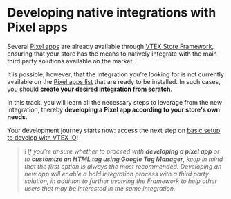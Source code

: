 # Developing native integrations with Pixel apps

Several [Pixel apps](https://vtex.io/docs/concepts/pixel-app) are already available through [VTEX Store Framework](https://vtex.io/docs/introduction/what-is-vtex-store-framework/), ensuring that your store has the means to natively integrate with the main third party solutions available on the market. 

It is possible, however, that the integration you’re looking for is not currently available on the [Pixel apps list](https://vtex.io/docs/apps/pixel/) that are ready to be installed. In such cases, you should **create your desired integration from scratch**.

In this track, you will learn all the necessary steps to leverage from the new integration, thereby **developing a Pixel app according to your store's own needs**.

Your development journey starts now: access the next step on [basic setup to develop with VTEX IO](https://vtex.io/docs/getting-started/develop-native-integrations-with-pixel-apps/2/)!

> ℹ️ *If you’re unsure whether to proceed with **developing a pixel app** or to **customize an HTML tag using Google Tag Manager**, keep in mind that the first option is always the most recommended. Developing an new app will enable a bold integration process with a third party solution, in addition to further evolving the Framework to help other users that may be interested in the same integration.*
